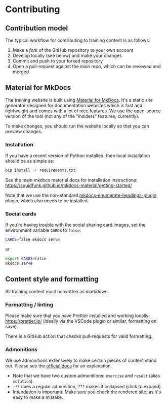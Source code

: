 # Contributing

## Contribution model

The typical workflow for contributing to training content is as follows:

1. Make a _fork_ of the GitHub repository to your own account
2. Develop locally (see below) and make your changes
3. Commit and push to your forked repository
4. Open a pull-request against the main repo, which can be reviewed and merged

## Material for MkDocs

The training website is built using [Material for MkDocs](https://squidfunk.github.io/mkdocs-material/).
It's a static site generator designed for documentation websites which is fast and lightweight and comes with a lot of nice features.
We use the open-source version of the tool (not any of the "insiders" features, currently).

To make changes, you should run the website locally so that you can preview changes.

### Installation

If you have a recent version of Python installed, then local installation should be as simple as:

```bash
pip install -r requirements.txt
```

See the main mkdocs material docs for installation instructions: <https://squidfunk.github.io/mkdocs-material/getting-started/>

Note that we use the non-standard [mkdocs-enumerate-headings-plugin](https://github.com/timvink/mkdocs-enumerate-headings-plugin) plugin, which also needs to be installed.

### Social cards

If you're having trouble with the social sharing card images, set the environment variable `CARDS` to `false`:

```bash
CARDS=false mkdocs serve
```

or

```bash
export CARDS=false
mkdocs serve
```

## Content style and formatting

All training content must be written as markdown.

### Formatting / linting

Please make sure that you have Prettier installed and working locally: <https://prettier.io/> (ideally via the VSCode plugin or similar, formatting on save).

There is a GitHub action that checks pull-requests for valid formatting.

### Admonitions

We use admonitions extensively to make certain pieces of content stand out.
Please see the [official docs](https://squidfunk.github.io/mkdocs-material/reference/admonitions/) for an explanation.

-   Note that we have two custom admonitions: `exercise` and `result` (alias `solution`).
-   `!!!` does a regular admonition, `???` makes it collapsed (click to expand).
-   Intendation is important! Make sure you check the rendered site, as it's easy to make a mistake.
